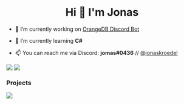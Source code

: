 <h1 align="center">Hi 👋 I'm Jonas</h1>


- 🔭 I’m currently working on [OrangeDB Discord Bot](https://github.com/jonaskroedel/orangedb)

- 🌱 I’m currently learning  **C#**

- 📫 You can reach me via Discord: **jomas#0436** // [@jonaskroedel](https://instagram.com/jonaskroedel)


</p>
  <img align="center" src="https://github-readme-stats.vercel.app/api?username=jonaskroedel&show_icons=true&include_all_commits=true&theme=github_dark"/>
  <img align="center" src="https://github-readme-stats.vercel.app/api/top-langs/?username=jonaskroedel&layout=compact&theme=github_dark" /><br>
 <h3>Projects</h3>
  <img align="center" src="https://github-readme-stats.vercel.app/api/pin/?username=jonaskroedel&repo=orangedb&theme=github_dark " />
  </a>

